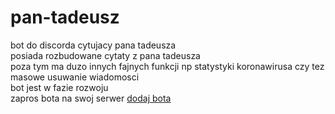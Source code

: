 # pan-tadeusz
bot do discorda cytujacy pana tadeusza                                                                                                                                             
posiada rozbudowane cytaty z pana tadeusza                                                                                                                                         
poza tym ma duzo innych fajnych funkcji np statystyki koronawirusa czy tez masowe usuwanie wiadomosci                                                                              
bot jest w fazie rozwoju                                                                                                                                                           
zapros bota na swoj serwer
<a href="https://discord.com/oauth2/authorize?client_id=742416816806297670&scope=bot&permissions=8">dodaj bota</a>
